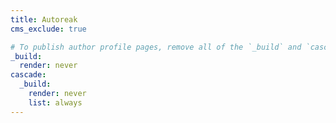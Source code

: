 ```yaml
---
title: Autoreak
cms_exclude: true

# To publish author profile pages, remove all of the `_build` and `cascade` settings below.
_build:
  render: never
cascade:
  _build:
    render: never
    list: always
---
```

